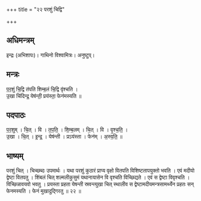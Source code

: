 +++
title = "२२ परशुं चिद्वि"

+++
## अधिमन्त्रम्
इन्द्रः (अभिशापः)। गाथिनो विश्वामित्रः। अनुष्टुप्।

## मन्त्रः
प॒र॒शुं चि॒द्वि त॑पति शिम्ब॒लं चि॒द्वि वृ॑श्चति ।  
उ॒खा चि॑दिन्द्र॒ येष॑न्ती॒ प्रय॑स्ता॒ फेन॑मस्यति ॥

## पदपाठः
प॒र॒शुम् । चि॒त् । वि । त॒प॒ति॒ । शि॒म्ब॒लम् । चि॒त् । वि । वृ॒श्च॒ति॒ ।  
उ॒खा । चि॒त् । इ॒न्द्र॒ । येष॑न्ती । प्रऽय॑स्ता । फेन॑म् । अ॒स्य॒ति॒ ॥

## भाष्यम्
परशुं चित् । चिच्छब्दः उपमार्थः । यथा परशुं कुठारं प्राप्य वृक्षो वितपति विशिष्टतापयुक्तो भवति । एवं मदीयो द्वेष्टा वितपतु । शिंबलं चित् शल्मलीकुसुमं यथानायासेन वि वृश्चति विच्छिद्यते । एवं स द्वेष्टा विवृश्चति । विच्छिन्नावयवो भवतु । प्रयस्ता प्रहता येषन्ती स्रवन्त्युखा चित् स्थालीव स द्वेष्टामदीयमन्त्रसामर्थ्येन प्रहतः सन् फेनमस्यति । फेनं मुखादुद्गिरतु ॥ २२ ॥